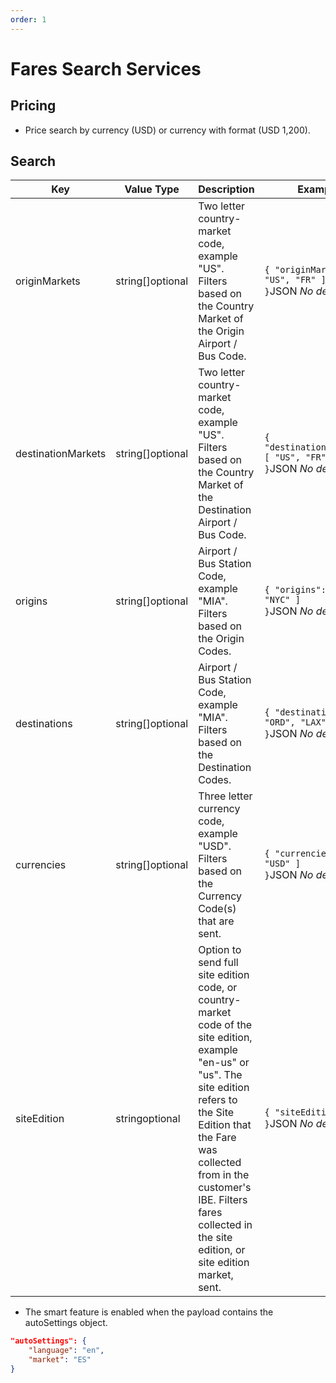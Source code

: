 ```yaml
---
order: 1
---
```


# Fares Search Services

## Pricing
* Price search by currency (USD) or currency with  format (USD 1,200).

## Search

<TableWrap>

Key | Value Type | Description | Example
-|-|-|-
<Definitions>originMarkets</Definitions> | <Definitions><Type>string[]</Type><PropMeta>optional</PropMeta></Definitions> | <Definitions>Two letter country-market code, example "US". Filters based on the Country Market of the Origin Airport / Bus Code.</Definitions> | <Definitions><Code>{ "originMarkets": [ "US", "FR" ] }</Code><Type>JSON</Type></Definitions> _No default_
<Definitions>destinationMarkets</Definitions> | <Definitions><Type>string[]</Type><PropMeta>optional</PropMeta></Definitions> | <Definitions>Two letter country-market code, example "US". Filters based on the Country Market of the Destination Airport / Bus Code.</Definitions> | <Definitions><Code>{ "destinationMarkets": [ "US", "FR" ] }</Code><Type>JSON</Type></Definitions> _No default_
<Definitions>origins</Definitions> | <Definitions><Type>string[]</Type><PropMeta>optional</PropMeta></Definitions> | <Definitions>Airport / Bus Station Code, example "MIA". Filters based on the Origin Codes.</Definitions> | <Definitions><Code>{ "origins": [ "MIA", "NYC" ] }</Code><Type>JSON</Type></Definitions> _No default_
<Definitions>destinations</Definitions> | <Definitions><Type>string[]</Type><PropMeta>optional</PropMeta></Definitions> | <Definitions>Airport / Bus Station Code, example "MIA". Filters based on the Destination Codes.</Definitions> | <Definitions><Code>{ "destinations": [ "ORD", "LAX" ] }</Code><Type>JSON</Type></Definitions> _No default_
<Definitions>currencies</Definitions> | <Definitions><Type>string[]</Type><PropMeta>optional</PropMeta></Definitions> | <Definitions>Three letter currency code, example "USD". Filters based on the Currency Code(s) that are sent.</Definitions> | <Definitions><Code>{ "currencies": [ "USD" ] }</Code><Type>JSON</Type></Definitions> _No default_
<Definitions>siteEdition</Definitions> | <Definitions><Type>string</Type><PropMeta>optional</PropMeta></Definitions> | <Definitions>Option to send full site edition code, or country-market code of the site edition, example "en-us" or "us". The site edition refers to the Site Edition that the Fare was collected from in the customer's IBE. Filters fares collected in the site edition, or site edition market, sent.</Definitions> | <Definitions><Code>{ "siteEdition": "US" }</Code><Type>JSON</Type></Definitions> _No default_

</TableWrap>

<Aside type="note" header="What makes a service smart ?">

- The smart feature is enabled when the payload contains the autoSettings object.  

```json
"autoSettings": {
    "language": "en",
    "market": "ES"
}
```
</Aside>
